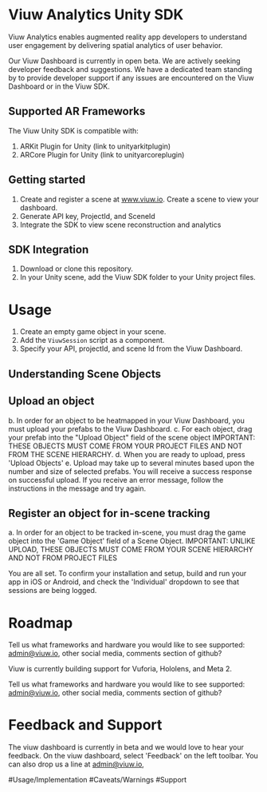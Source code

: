 # Viuw Analytics Unity SDK

Viuw Analytics enables augmented reality app developers to understand user engagement by delivering spatial analytics of user behavior.

Our Viuw Dashboard is currently in open beta. We are actively seeking developer feedback and suggestions. We have a dedicated team standing by to provide developer support if any issues are encountered on the Viuw Dashboard or in the Viuw SDK.

## Supported AR Frameworks
The Viuw Unity SDK is compatible with:
1. ARKit Plugin for Unity (link to unityarkitplugin)
2. ARCore Plugin for Unity (link to unityarcoreplugin)

## Getting started
  1. Create and register a scene at www.viuw.io. Create a scene to view your dashboard.
  1. Generate API key, ProjectId, and SceneId <SCREENSHOT>
  1. Integrate the SDK to view scene reconstruction and analytics

## SDK Integration
1. Download or clone this repository.
1. In your Unity scene, add the Viuw SDK folder to your Unity project files.

# Usage
1. Create an empty game object in your scene.
1. Add the ```ViuwSession``` script as a component.
1. Specify your API, projectId, and scene Id from the Viuw Dashboard.

## Understanding Scene Objects

## Upload an object
  b. In order for an object to be heatmapped in your Viuw Dashboard, you must upload your prefabs to the Viuw Dashboard.
  c. For each object, drag your prefab into the "Upload Object" field of the scene object
  IMPORTANT: THESE OBJECTS MUST COME FROM YOUR PROJECT FILES AND NOT FROM THE SCENE HIERARCHY.
  d. When you are ready to upload, press 'Upload Objects'
  e. Upload may take up to several minutes based upon the number and size of selected prefabs. You will receive a success response on successful upload. If you receive an error message, follow the instructions in the message and try again.

## Register an object for in-scene tracking
  a. In order for an object to be tracked in-scene, you must drag the game object into the 'Game Object' field of a Scene Object.
  IMPORTANT: UNLIKE UPLOAD, THESE OBJECTS MUST COME FROM YOUR SCENE HIERARCHY AND NOT FROM PROJECT FILES

  You are all set. To confirm your installation and setup, build and run your app in iOS or Android, and check the 'Individual' dropdown to see that sessions are being logged.


# Roadmap
  Tell us what frameworks and hardware you would like to see supported: admin@viuw.io, other social media, comments section of github?

  Viuw is currently building support for Vuforia, Hololens, and Meta 2.

  Tell us what frameworks and hardware you would like to see supported: admin@viuw.io, other social media, comments section of github?

# Feedback and Support
  The viuw dashboard is currently in beta and we would love to hear your feedback. On the viuw dashboard, select 'Feedback' on the left toolbar. You can also drop us a line at admin@viuw.io, <other social media here>



#Usage/Implementation
#Caveats/Warnings
#Support

